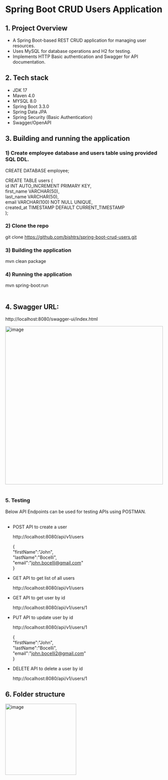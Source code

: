 # Spring Boot CRUD Users Application

## 1. Project Overview 

- A Spring Boot-based REST CRUD application for managing user resources.
- Uses MySQL for database operations and H2 for testing.
- Implements HTTP Basic authentication and Swagger for API documentation.

## 2. Tech stack

- JDK 17  
- Maven 4.0  
- MYSQL 8.0  
- Spring Boot 3.3.0  
- Spring Data JPA  
- Spring Security (Basic Authentication)  
- Swagger/OpenAPI  

## 3. Building and running the application

### 1) Create employee database and users table using provided SQL DDL.

CREATE DATABASE employee;  

CREATE TABLE users (  
    id INT AUTO_INCREMENT PRIMARY KEY,  
	first_name VARCHAR(50),  
    last_name VARCHAR(50),  
    email VARCHAR(100) NOT NULL UNIQUE,  
    created_at TIMESTAMP DEFAULT CURRENT_TIMESTAMP  
);  

### 2) Clone the repo

git clone https://github.com/bishtrs/spring-boot-crud-users.git

### 3) Building the application

mvn clean package 

### 4) Running the application

mvn spring-boot:run<br/><br/>  

## 4. Swagger URL:  

http://localhost:8080/swagger-ui/index.html <br/>

<img width="498" alt="image" src="https://github.com/user-attachments/assets/fc47fc02-c409-475b-9a5b-906658ee0728" /><br/><br/>  

### 5. Testing  

Below API Endpoints can be used for testing APIs using POSTMAN.</br></br>    

-  POST API to create a user

   http://localhost:8080/api/v1/users  

   {  
      "firstName":"John",  
      "lastName":"Bocelli",  
      "email":"john.bocelli@gmail.com"  
   }    


-  GET API to get list of all users  

   http://localhost:8080/api/v1/users  

-  GET API to get user by id

   http://localhost:8080/api/v1/users/1  

-  PUT API to update user by id

   http://localhost:8080/api/v1/users/1

   {  
      "firstName":"John",  
      "lastName":"Bocelli",  
      "email":"john.bocelli2@gmail.com"  
   }    


-  DELETE API to delete a user by id

   http://localhost:8080/api/v1/users/1  


## 6. Folder structure

<img width="224" alt="image" src="https://github.com/user-attachments/assets/73722432-c3e4-48f4-bb3e-129673ce79d8" />



